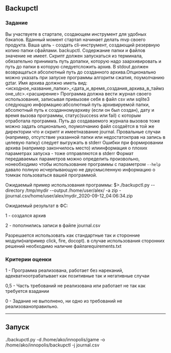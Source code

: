 ## Backupctl
### Задание

Вы участвуете в стартапе, создающем инструмент для удобных бэкапов. Вданный момент стартап начинает делать mvp своего продукта.
Ваша цель - создать cli-инструмент, создающий резервную копию папки сфайлами. backupctl.
Содержание папки и файлов значение не имеет.
Скрипт должен запускаться из терминала, обязательно принимать путь допапки, которую надо заархивировать и путь до папки в которую следуетсложить архив.
В stdout должен возвращаться абсолютный путь до созданного архива.Опционально можно указать при запуске программы алгоритм сжатия, поумолчанию gztar.
Имя архива должно иметь вид:<исходное_название_папки>_<дата_и_время_создания_архива_в_таймзоне_utc>.<расширение>
Программа должна вести журнал своего использования, записывая привызове себя в файл csv или sqlite3 следующую информацию:абсолютный путь архивируемой папки, 
абсолютный путь к созданномуархиву (если он был создан), дату и время вызова программы, статус(success или fail) с которым отработала программа.
Путь до создаваемого журнала вызовов тоже можно задать опционально, поумолчанию файл создаётся в той же директории что и скрипт и имеетназвание journal.
Провальные случаи (например, отсутствие указанной папки или недостатокправ на запись в целевую папку) следует выгружать в stderr
Ошибки при формировании архива (например закончилось место) илиинформация о плохих параметрах запуска - тоже отправляются в stderr
Формат передаваемых параметров можно определить произвольно, нонеобходимо чтобы использование программы с параметром `--help` давало полную исчерпывающую не двусмысленную 
информацию о томкак пользоваться вашей программой.

Ожидаемый пример использования программы:
$>./backupctl.py --directory /tmp/mydir --output /home/user/alex/ -a zip -jjournal.csv/home/user/alex/mydir_2020-09-12_04:06:34.zip

Ожидаемый результат в ФС:

1 - создался архив

2 - пополнились записи в файле journal.csv

Разрешается использовать как стандартные так и сторонние модули(например click, fire, docopt).
в случае использования сторонних решений необходимо наличие файлаrequirements.txt

### Критерии оценки
1 - Программа реализована, работает без нареканий, адекватноотрабатывает как позитивные так и негативные случаи 

0,5 - Часть требований не реализована или работает не так как требуется взадании 

0 - Задание не выполнено, ни одно из требований не реализованоправильно.

---------------------------------------------------------------------------------------------------------------------------------
## Запуск 
./backupctl.py -d /home/ako/innopolis/game -o /home/ako/innopolis/backupctl -j journal.csv
